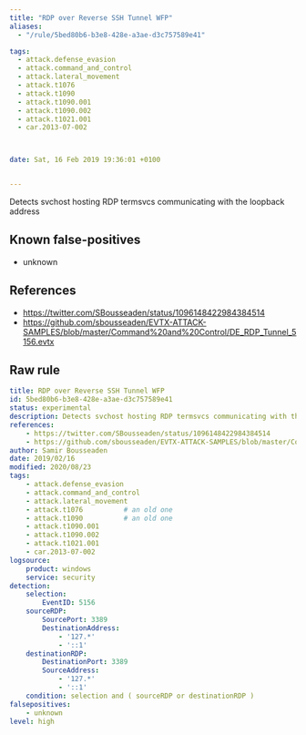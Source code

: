 ```yaml
---
title: "RDP over Reverse SSH Tunnel WFP"
aliases:
  - "/rule/5bed80b6-b3e8-428e-a3ae-d3c757589e41"

tags:
  - attack.defense_evasion
  - attack.command_and_control
  - attack.lateral_movement
  - attack.t1076
  - attack.t1090
  - attack.t1090.001
  - attack.t1090.002
  - attack.t1021.001
  - car.2013-07-002



date: Sat, 16 Feb 2019 19:36:01 +0100


---
```


Detects svchost hosting RDP termsvcs communicating with the loopback address

<!--more-->


## Known false-positives

* unknown



## References

* https://twitter.com/SBousseaden/status/1096148422984384514
* https://github.com/sbousseaden/EVTX-ATTACK-SAMPLES/blob/master/Command%20and%20Control/DE_RDP_Tunnel_5156.evtx


## Raw rule
```yaml
title: RDP over Reverse SSH Tunnel WFP
id: 5bed80b6-b3e8-428e-a3ae-d3c757589e41
status: experimental
description: Detects svchost hosting RDP termsvcs communicating with the loopback address
references:
    - https://twitter.com/SBousseaden/status/1096148422984384514
    - https://github.com/sbousseaden/EVTX-ATTACK-SAMPLES/blob/master/Command%20and%20Control/DE_RDP_Tunnel_5156.evtx
author: Samir Bousseaden
date: 2019/02/16
modified: 2020/08/23
tags:
    - attack.defense_evasion
    - attack.command_and_control
    - attack.lateral_movement
    - attack.t1076          # an old one
    - attack.t1090          # an old one
    - attack.t1090.001
    - attack.t1090.002
    - attack.t1021.001
    - car.2013-07-002
logsource:
    product: windows
    service: security
detection:
    selection:
        EventID: 5156
    sourceRDP:
        SourcePort: 3389
        DestinationAddress:
            - '127.*'
            - '::1'
    destinationRDP:
        DestinationPort: 3389
        SourceAddress:
            - '127.*'
            - '::1'
    condition: selection and ( sourceRDP or destinationRDP )
falsepositives:
    - unknown
level: high

```
